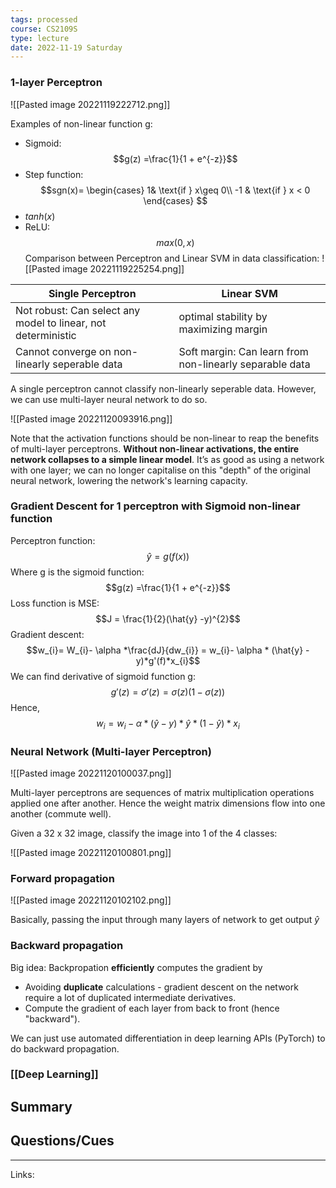 ```yaml
---
tags: processed
course: CS2109S
type: lecture
date: 2022-11-19 Saturday
---
```


### 1-layer Perceptron

![[Pasted image 20221119222712.png]]

Examples of non-linear function g:
- Sigmoid: $$g(z) =\frac{1}{1 + e^{-z}}$$
- Step function: $$sgn(x)= 
\begin{cases}
    1& \text{if } x\geq 0\\
    -1 & \text{if } x < 0
\end{cases}
$$
- $tanh(x)$
- ReLU: $$max(0, x)$$
Comparison between Perceptron and Linear SVM in data classification:
![[Pasted image 20221119225254.png]]


| Single Perceptron                                             | Linear SVM                                              |
| ------------------------------------------------------------- | ------------------------------------------------------- |
| Not robust: Can select any model to linear, not deterministic | optimal stability by maximizing margin                  |
| Cannot converge on non-linearly seperable data                | Soft margin: Can learn from non-linearly separable data |

A single perceptron cannot classify non-linearly seperable data. However, we can use multi-layer neural network to do so.

![[Pasted image 20221120093916.png]]

Note that the activation functions should be non-linear to reap the benefits of multi-layer perceptrons. **Without non-linear activations, the entire network collapses to a simple linear model**. It’s as good as using a network with one layer; we can no longer capitalise on this "depth" of the original neural network, lowering the network's learning capacity.


### Gradient Descent for 1 perceptron with Sigmoid non-linear function

Perceptron function:$$\hat{y}=g(f(x))$$
Where g is the sigmoid function: $$g(z) =\frac{1}{1 + e^{-z}}$$
Loss function is MSE:$$J = \frac{1}{2}(\hat{y} -y)^{2}$$
Gradient descent:$$w_{i}= W_{i}- \alpha *\frac{dJ}{dw_{i}} = w_{i}- \alpha * (\hat{y} - y)*g'(f)*x_{i}$$
We can find derivative of sigmoid function g: $$g'(z) = \sigma'(z) = \sigma(z)(1 - \sigma(z))  $$
Hence, $$w_{i}= w_{i}- \alpha * (\hat{y} - y)*\hat{y}*(1-\hat{y})*x_{i}$$

### Neural Network (Multi-layer Perceptron)

![[Pasted image 20221120100037.png]]


Multi-layer perceptrons are sequences of matrix multiplication operations applied one after another. Hence the weight matrix dimensions flow into one another (commute well).

Given a 32 x 32 image, classify the image into 1 of the 4 classes:

![[Pasted image 20221120100801.png]]

### Forward propagation

![[Pasted image 20221120102102.png]]

Basically, passing the input through many layers of network to get  output $\hat{y}$

### Backward propagation

Big idea: Backpropation **efficiently** computes the gradient by
- Avoiding **duplicate** calculations - gradient descent on the network require a lot of duplicated intermediate derivatives.
- Compute the gradient of each layer from back to front (hence "backward"). 

We can just use automated differentiation in deep learning APIs (PyTorch) to do backward propagation.

### [[Deep Learning]]

## Summary

## Questions/Cues

---
Links:

